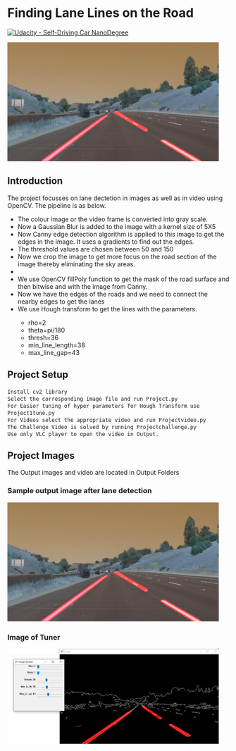 # **Finding Lane Lines on the Road** 
[![Udacity - Self-Driving Car NanoDegree](https://s3.amazonaws.com/udacity-sdc/github/shield-carnd.svg)](http://www.udacity.com/drive)

<img src="./Output/solidYellowCurve2.jpg" width="480" alt="Combined Image" />

<h2> Introduction </h2>
  <p>The project focusses on lane dectetion in images as well as in video using OpenCV. The pipeline is as below.
    <UL>
      <LI> The colour image or the video frame is converted into gray scale.</LI>
      <LI> Now a Gaussian Blur is added to the image with a kernel size of 5X5 </LI>
      <LI> Now Canny edge detection algorithm is applied to this image to get the edges in the image. It uses a gradients to find out the edges.</LI>
      <LI> The threshold values are chosen between 50 and 150 </LI>
      <LI> Now we crop the image to get more focus on the road section of the image thereby eliminating the sky areas. <LI/>
      <LI> We use OpenCV fillPoly function to get the mask of the road surface and then bitwise and with the image from Canny. </LI>
      <LI> Now we have the edges of the roads and we need to connect the nearby edges to get the lanes </LI>
      <LI> We use Hough transform to get the lines with the parameters.</LI>
        <UL>
          <LI> rho=2  </LI>
          <LI> theta=pi/180 </LI>
          <LI> thresh=36 </LI>
          <LI> min_line_length=38 </LI>
          <LI> max_line_gap=43 </LI>
        </UL>
  </UL>
  </p>

<h2> Project Setup </h2>

```
Install cv2 library
Select the corresponding image file and run Project.py
For Easier tuning of hyper parameters for Hough Transform use Project1tune.py
For Videos select the appropriate video and run Projectvideo.py
The Challenge Video is solved by running Projectchallenge.py
Use only VLC player to open the video in Output.
```

<h2> Project Images </h2>
<p> The Output images and video are located in Output Folders </p>

<h3> Sample output image after lane detection </h3>

<img src="./Output/solidYellowCurve2.jpg" width="480" alt="sample" />

<h3> Image of Tuner </h3>

<img src="./Output/Tuner.JPG" width="480" alt="tuner" />
